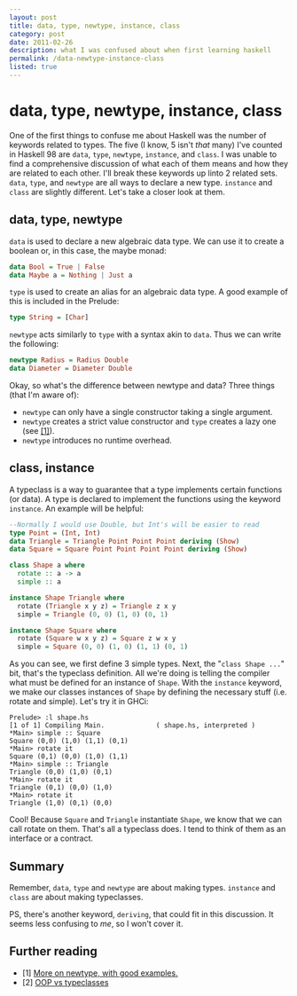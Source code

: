 ```yaml
---
layout: post
title: data, type, newtype, instance, class
category: post
date: 2011-02-26
description: what I was confused about when first learning haskell
permalink: /data-newtype-instance-class
listed: true
---
```


# data, type, newtype, instance, class

One of the first things to confuse me about Haskell was the number of keywords related to types. The five (I know, 5 isn't <i>that</i> many) I've counted in Haskell 98 are `data`, `type`, `newtype`, `instance`, and `class`. I was unable to find a comprehensive discussion of what each of them means and how they are related to each other. I'll break these keywords up linto 2 related sets. `data`, `type`, and `newtype` are all ways to declare a new type. `instance` and `class` are slightly different. Let's take a closer look at them.

## data, type, newtype

`data` is used to declare a new algebraic data type. We can use it to create a boolean or, in this case, the maybe monad:

```haskell
data Bool = True | False
data Maybe a = Nothing | Just a
```

`type` is used to create an alias for an algebraic data type. A good example of this is included in the Prelude:

```haskell
type String = [Char]
```

`newtype` acts similarly to `type` with a syntax akin to `data`. Thus we can write the following:

``` haskell
newtype Radius = Radius Double
data Diameter = Diameter Double
```

Okay, so what's the difference between newtype and data? Three things (that I'm aware of):

* `newtype` can only have a single constructor taking a single argument.
* `newtype` creates a strict value constructor and `type` creates a lazy one (see <a href="#ref1">[1]</a>).
* `newtype` introduces no runtime overhead.

## class, instance

A typeclass is a way to guarantee that a type implements certain functions (or data). A type is declared to implement the functions using the keyword `instance`. An example will be helpful:

```haskell
--Normally I would use Double, but Int's will be easier to read
type Point = (Int, Int)
data Triangle = Triangle Point Point Point deriving (Show)
data Square = Square Point Point Point Point deriving (Show)

class Shape a where
  rotate :: a -> a
  simple :: a

instance Shape Triangle where
  rotate (Triangle x y z) = Triangle z x y
  simple = Triangle (0, 0) (1, 0) (0, 1)

instance Shape Square where
  rotate (Square w x y z) = Square z w x y
  simple = Square (0, 0) (1, 0) (1, 1) (0, 1)
```

As you can see, we first define 3 simple types. Next, the "`class Shape ...`" bit, that's the typeclass definition. All we're doing is telling the compiler what must be defined for an instance of `Shape`. With the `instance` keyword, we make our classes instances of `Shape` by defining the necessary stuff (i.e. rotate and simple). Let's try it in GHCi:

```
Prelude> :l shape.hs
[1 of 1] Compiling Main.             ( shape.hs, interpreted )
*Main> simple :: Square
Square (0,0) (1,0) (1,1) (0,1)
*Main> rotate it
Square (0,1) (0,0) (1,0) (1,1)
*Main> simple :: Triangle
Triangle (0,0) (1,0) (0,1)
*Main> rotate it
Triangle (0,1) (0,0) (1,0)
*Main> rotate it
Triangle (1,0) (0,1) (0,0)
```

Cool! Because `Square` and `Triangle` instantiate `Shape`, we know that we can call rotate on them. That's all a typeclass does. I tend to think of them as an interface or a contract.

## Summary

Remember, `data`, `type` and `newtype` are about making types. `instance` and `class` are about making typeclasses.

PS, there's another keyword, `deriving`, that could fit in this discussion. It seems less confusing to <em>me</em>, so I won't cover it.

## Further reading

* <a name="ref1">[1]</a> <a href="http://www.haskell.org/haskellwiki/Newtype">More on newtype, with good examples.</a>
* <a name="ref2">[2]</a> <a href="http://www.haskell.org/haskellwiki/OOP_vs_type_classes">OOP vs typeclasses</a>

